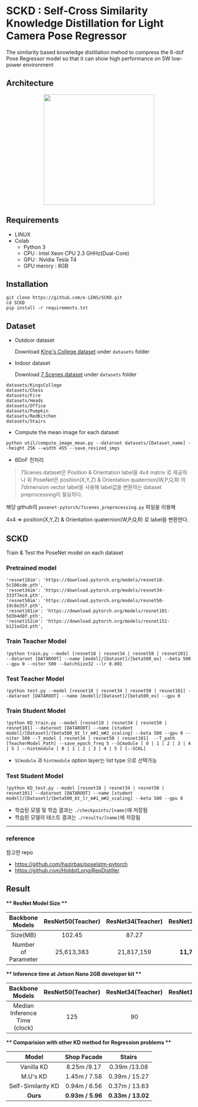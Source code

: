 # SCKD :  Self-Cross Similarity Knowledge Distillation for Light Camera Pose Regressor
The similarity based knowledge distillation mehod to compress the 6-dof Pose Regressor model so that it can show high performance on 5W low-power environment

## Architecture 

<p align="center"><img src="https://github.com/e-LENS/SCKD/assets/108324590/92b748dc-2ec6-42f4-98fc-bab1fef07d37" width="300" height="300"></p>


## Requirements
* LINUX
* Colab
  * Python 3
  * CPU : Intel Xeon CPU 2.3 GHHz(Dual-Core)
  * GPU : Nvidia Tesla T4
  * GPU merory : 8GB

## Installation
```
git clone https://github.com/e-LENS/SCKD.git
cd SCKD
pip install -r requirements.txt
```

## Dataset
* Outdoor dataset

  Download [King's College dataset](https://www.repository.cam.ac.uk/handle/1810/251342) under `datasets` folder
  
* Indoor dataset

  Download [7 Scenes dataset](https://www.microsoft.com/en-us/research/project/rgb-d-dataset-7-scenes/) under `datasets` folder

```
datasets/KingsCollege
datasets/Chess
datasets/Fire
datasets/Heads
datasets/Office
datasets/Pumpkin
datasets/RedKitchen
datasets/Stairs
```

* Compute the mean image for each dataset

```
python util/compute_image_mean.py --dataroot datasets/[Dataset_name] --height 256 --width 455 --save_resized_imgs
```

* 6DoF 전처리

> 7Scenes dataset은 Position & Orientation label을 4x4 matrix 로 제공하나 
> 위 PoseNet은 position(X,Y,Z) & Orientation quaternion(W,P,Q,R) 의 7dimension vector label을 사용해 label값을 변환하는 dataset preprocessing이 필요하다.

해당 github의
`
posenet-pytorch/7scenes_preprocessing.py
`
파일을 이용해 

4x4 => position(X,Y,Z) & Orientation quaternion(W,P,Q,R) 로 label을 변환한다. 


## SCKD

Train & Test the PoseNet model on each dataset


### Pretrained model
    'resnet18im': 'https://download.pytorch.org/models/resnet18-5c106cde.pth',
    'resnet34im': 'https://download.pytorch.org/models/resnet34-333f7ec4.pth',
    'resnet50im': 'https://download.pytorch.org/models/resnet50-19c8e357.pth',
    'resnet101im': 'https://download.pytorch.org/models/resnet101-5d3b4d8f.pth',
    'resnet152im': 'https://download.pytorch.org/models/resnet152-b121ed2d.pth',


### Train Teacher Model 
```
!python train.py --model [resnet18 | resnet34 | resnet50 | resnet101] --dataroot [DATAROOT] --name [model]/[Dataset]/[beta500_ex] --beta 500 --gpu 0 --niter 500 --batchSize32 --lr 0.001
```

### Test Teacher Model
```
!python test.py --model [resnet18 | resnet34 | resnet50 | resnet101] --dataroot [DATAROOT] --name [model]/[Dataset]/[beta500_ex] --gpu 0
```

### Train Student Model
```
!python KD_train.py --model [resnet18 | resnet34 | resnet50 | resnet101] --dataroot [DATAROOT] --name [student model]/[Dataset]/[beta500_bt_lr_m#1_m#2_scaling] --beta 500 --gpu 0 --niter 500 --T_model [ resnet34 | resnet50 | resnet101]  --T_path [TeacherModel_Path] --save_epoch_freq 5 --SCmodule [ 0 | 1 | 2 | 3 | 4 | 5 ] --hintmodule [ 0 | 1 | 2 | 3 | 4 | 5 ] [--SCKL]
```
- `SCmodule` 과 `hintmodule` option layer는 list type 으로 선택가능

### Test Student Model
```
!python KD_test.py --model [resnet18 | resnet34 | resnet50 | resnet101] --dataroot [DATAROOT] --name [student model]/[Dataset]/[beta500_bt_lr_m#1_m#2_scaling] --beta 500 --gpu 0 
```

* 학습된 모델 및 학습 결과는 `./checkpoints/[name]`에 저장됨
* 학습된 모델의 테스트 결과는 `./results/[name]`에 저장됨



---
### reference

참고한 repo
- https://github.com/hazirbas/poselstm-pytorch
- https://github.com/HobbitLong/RepDistiller

## Result 

__** ResNet Model Size  **__

|   Backbone Models   | ResNet50(Teacher) | ResNet34(Teacher) | ResNet18(Student) | 
| :----------------:  | :---------------: | :---------------: | :---------------: |
|       Size(MB)      |       102.45      |       87.27       |       __46__      |
| Number of Parameter |     25,613,383    |    21,817,159     |   __11,708,999__  |


__** Inference time at Jetson Nano 2GB developer kit  **__

|   Backbone Models   | ResNet50(Teacher) | ResNet34(Teacher) | ResNet18(Student) | 
| :----------------:  | :---------------: | :---------------: | :---------------: |
| Median Inference Time (clock) |      125      |       90       |     __50__     |


__** Comparision with other KD method for Regression problems  **__

|   Model   | Shop Facade |Stairs | 
| :----------------:  | :---------------: | :---------------: | 
|       Vanilla KD      |     8.25m /9.17   |       0.39m /13.08     |  
| M.U's KD |     1.45m / 7.58    |    0.39m / 15.27    | 
| Self-Similarity KD |     0.94m / 6.56     |  0.37m / 13.63    | 
| __Ours__ |     __0.93m / 5.96__   |    __0.33m / 13.02__     | 
